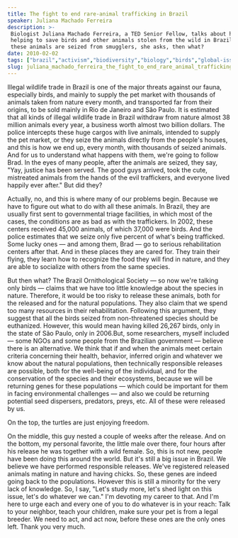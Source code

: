 ```yaml
---
title: The fight to end rare-animal trafficking in Brazil
speaker: Juliana Machado Ferreira
description: >-
 Biologist Juliana Machado Ferreira, a TED Senior Fellow, talks about her work
 helping to save birds and other animals stolen from the wild in Brazil. Once
 these animals are seized from smugglers, she asks, then what?
date: 2010-02-02
tags: ["brazil","activism","biodiversity","biology","birds","global-issues","science","south-america"]
slug: juliana_machado_ferreira_the_fight_to_end_rare_animal_trafficking_in_brazil
---
```


Illegal wildlife trade in Brazil is one of the major threats against our fauna, especially
birds, and mainly to supply the pet market with thousands of animals taken from nature
every month, and transported far from their origins, to be sold mainly in Rio de Janeiro
and São Paulo. It is estimated that all kinds of illegal wildlife trade in Brazil withdraw
from nature almost 38 million animals every year, a business worth almost two billion
dollars. The police intercepts these huge cargos with live animals, intended to supply the
pet market, or they seize the animals directly from the people's houses, and this is how
we end up, every month, with thousands of seized animals. And for us to understand what
happens with them, we're going to follow Brad. In the eyes of many people, after the
animals are seized, they say, "Yay, justice has been served. The good guys arrived, took
the cute, mistreated animals from the hands of the evil traffickers, and everyone lived
happily ever after." But did they?

Actually, no, and this is where many of our problems begin. Because we have to figure out
what to do with all these animals. In Brazil, they are usually first sent to governmental
triage facilities, in which most of the cases, the conditions are as bad as with the
traffickers. In 2002, these centers received 45,000 animals, of which 37,000 were birds.
And the police estimates that we seize only five percent of what's being trafficked. Some
lucky ones — and among them, Brad — go to serious rehabilitation centers after that. And
in these places they are cared for. They train their flying, they learn how to recognize
the food they will find in nature, and they are able to socialize with others from the
same species. 

But then what? The Brazil Ornithological Society — so now we're talking only birds —
claims that we have too little knowledge about the species in nature. Therefore, it would
be too risky to release these animals, both for the released and for the natural
populations. They also claim that we spend too many resources in their rehabilitation.
Following this argument, they suggest that all the birds seized from non-threatened
species should be euthanized. However, this would mean having killed 26,267 birds, only in
the state of São Paulo, only in 2006.But, some researchers, myself included — some NGOs
and some people from the Brazilian government — believe there is an alternative. We think
that if and when the animals meet certain criteria concerning their health, behavior,
inferred origin and whatever we know about the natural populations, then technically
responsible releases are possible, both for the well-being of the individual, and for the
conservation of the species and their ecosystems, because we will be returning genes for
these populations — which could be important for them in facing environmental challenges —
and also we could be returning potential seed dispersers, predators, preys, etc. All of
these were released by us.

On the top, the turtles are just enjoying freedom. 

On the middle, this guy nested a couple of weeks after the release. And on the bottom, my
personal favorite, the little male over there, four hours after his release he was
together with a wild female. So, this is not new, people have been doing this around the
world. But it's still a big issue in Brazil. We believe we have performed responsible
releases. We've registered released animals mating in nature and having chicks. So, these
genes are indeed going back to the populations. However this is still a minority for the
very lack of knowledge. So, I say, "Let's study more, let's shed light on this issue,
let's do whatever we can." I'm devoting my career to that. And I'm here to urge each and
every one of you to do whatever is in your reach: Talk to your neighbor, teach your
children, make sure your pet is from a legal breeder. We need to act, and act now, before
these ones are the only ones left. Thank you very much.

<!--
ad_duration=3.33
comment_count=83
event="TED2010"
external_start_time=0
intro_duration=11.82
is_subtitle_required="False"
is_talk_featured="True"
language="en"
language_swap="False"
native_language="en"
number_of_related_talks=6
number_of_speakers=1
number_of_subtitled_videos=31
number_of_tags=8
number_of_talk_download_languages=32
number_of_talk_more_resources=0
number_of_talk_recommendations=0
number_of_talks_take_actions=0
post_ad_duration=0.83
published_timestamp="2010-03-23 11:01:00"
recording_date="2010-02-02"
speaker_description="Biologist"
speaker_is_published=1
speaker_name="Juliana Machado Ferreira"
talk_name="The fight to end rare-animal trafficking in Brazil"
talks_tags=["brazil","activism","biodiversity","biology","birds","global-issues","science","south-america"]
url_audio="https://download.ted.com/talks/JulianaMachadoFerreira_2010U.mp3?apikey=acme-roadrunner"
url_photo_speaker="https://pe.tedcdn.com/images/ted/158526_254x191.jpg"
url_photo_talk="https://pe.tedcdn.com/images/ted/158525_800x600.jpg"
url_webpage="https://www.ted.com/talks/juliana_machado_ferreira_the_fight_to_end_rare_animal_trafficking_in_brazil"
video_type_name="TED Stage Talk"
-->
